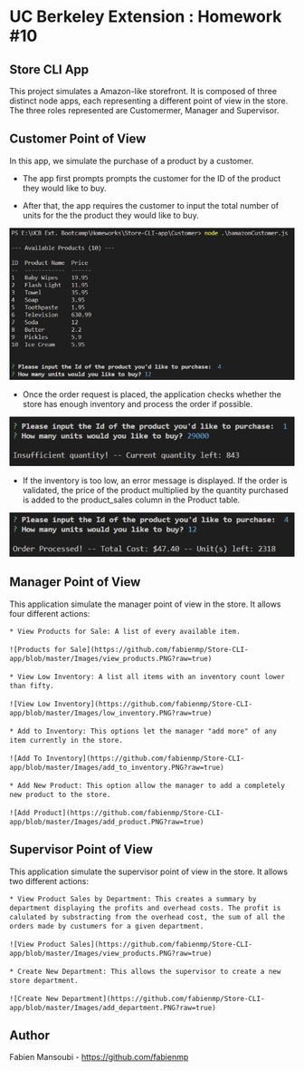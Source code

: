 # UC Berkeley Extension : Homework #10
## Store CLI App

This project simulates a Amazon-like storefront. It is composed of three distinct node apps, 
each representing a different point of view in the store. 
The three roles represented are Customermer, Manager and Supervisor.

## Customer Point of View

In this app, we simulate the purchase of a product by a customer. 

* The app first prompts prompts the customer for the ID of the product they would like to buy.

* After that, the app requires the customer to input the total number of units for the the product they would like to buy.

![Product Selection](https://github.com/fabienmp/Store-CLI-app/blob/master/Images/customer_app_order_validated.PNG?raw=true)

* Once the order request is placed, the application checks whether the store has enough inventory and process the order if possible.
	
![Order Rejected](https://github.com/fabienmp/Store-CLI-app/blob/master/Images/customer_app_order_rejected.PNG?raw=true)

* If the inventory is too low, an error message is displayed. If the order is validated, the price of the product multiplied by the quantity purchased is added to the product_sales column in the Product table.

![Order Placed](https://github.com/fabienmp/Store-CLI-app/blob/master/Images/customer_app_order_placed.PNG?raw=true)

## Manager Point of View

This application simulate the manager point of view in the store. It allows four different actions:

	* View Products for Sale: A list of every available item.

    ![Products for Sale](https://github.com/fabienmp/Store-CLI-app/blob/master/Images/view_products.PNG?raw=true)

    * View Low Inventory: A list all items with an inventory count lower than fifty.
    
    ![View Low Inventory](https://github.com/fabienmp/Store-CLI-app/blob/master/Images/low_inventory.PNG?raw=true)

    * Add to Inventory: This options let the manager "add more" of any item currently in the store.
    
    ![Add To Inventory](https://github.com/fabienmp/Store-CLI-app/blob/master/Images/add_to_inventory.PNG?raw=true)

    * Add New Product: This option allow the manager to add a completely new product to the store.

    ![Add Product](https://github.com/fabienmp/Store-CLI-app/blob/master/Images/add_product.PNG?raw=true)

## Supervisor Point of View

This application simulate the supervisor point of view in the store. It allows two different actions:

    * View Product Sales by Department: This creates a summary by department displaying the profits and overhead costs. The profit is calulated by substracting from the overhead cost, the sum of all the orders made by custumers for a given department.
   
    ![View Product Sales](https://github.com/fabienmp/Store-CLI-app/blob/master/Images/view_products.PNG?raw=true)

    * Create New Department: This allows the supervisor to create a new store department.

    ![Create New Department](https://github.com/fabienmp/Store-CLI-app/blob/master/Images/add_department.PNG?raw=true)

## Author

Fabien Mansoubi - https://github.com/fabienmp


